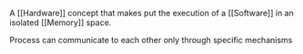 A [[Hardware]] concept that makes put the execution of a [[Software]] in an isolated [[Memory]] space.

Process can communicate to each other only through specific mechanisms